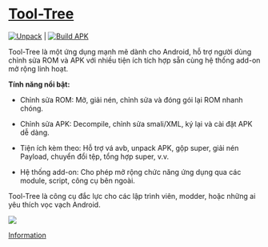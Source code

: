 # [Tool-Tree](https://zenlua.github.io/Tool-Tree)

[![Unpack](https://github.com/Zenlua/Tool-Tree/actions/workflows/Unpack.yml/badge.svg)](https://github.com/Zenlua/Tool-Tree/actions/workflows/Unpack.yml) | [![Build APK](https://github.com/Zenlua/Tool-Tree/actions/workflows/android.yml/badge.svg)](https://github.com/Zenlua/Tool-Tree/actions/workflows/android.yml)

Tool-Tree là một ứng dụng mạnh mẽ dành cho Android, hỗ trợ người dùng chỉnh sửa ROM và APK với nhiều tiện ích tích hợp sẵn cùng hệ thống add-on mở rộng linh hoạt.

**Tính năng nổi bật:**

- Chỉnh sửa ROM: Mở, giải nén, chỉnh sửa và đóng gói lại ROM nhanh chóng.

- Chỉnh sửa APK: Decompile, chỉnh sửa smali/XML, ký lại và cài đặt APK dễ dàng.

- Tiện ích kèm theo: Hỗ trợ vá avb, unpack APK, gộp super, giải nén Payload, chuyển đổi tệp, tổng hợp super, v.v.

- Hệ thống add-on: Cho phép mở rộng chức năng ứng dụng qua các module, script, công cụ bên ngoài.

Tool-Tree là công cụ đắc lực cho các lập trình viên, modder, hoặc những ai yêu thích vọc vạch Android.

![](https://komarev.com/ghpvc/?username=Zenlua&abbreviated=true)

[Information](https://zenlua.github.io/Tool-Tree/Paypal.html)

